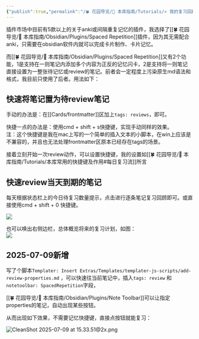```yaml
---
{"publish":true,"permalink":"/🍀 花园导览/🧰 本库指南/Tutorials/» 我的复习回顾工作流.md","aliases":"复习回顾笔记","title":"» 我的复习回顾工作流","created":"2022-08-29","modified":"2025-07-09","published":"2025-07-10T22:06:41.390+08:00","tags":["review"],"cssclasses":""}
---
```



插件市场中目前有5款以上的关于anki或间隔重复记忆的插件，我选择了[[🍀 花园导览/🧰 本库指南/Obsidian/Plugins/Spaced Repetition]]插件，因为其无需配合anki，只需要在obsidian软件内就可以完成卡片制作、卡片记忆。

而[[🍀 花园导览/🧰 本库指南/Obsidian/Plugins/Spaced Repetition]]又有2个功能，1是支持在一则笔记内添加多个内容为正反的记忆闪卡，2是支持将一则笔记直接设置为一整张待记忆或review的笔记。前者会一定程度上污染原生md语法和格式，我目前只使用了后者。用法如下：

## 快速将笔记置为待review笔记

手动的办法是：在[[Cards/frontmatter]]区加上`tags: reviews`，即可。

快捷一点的办法是：使用cmd + shift + s快捷键，实现手动同样的效果。  
	注：这个快捷键是我在mac上写的一个简单的插入文本的小脚本，在win上应该是不兼容的，并且也无法处理frontmatter区原本已经存在tags的场景。

接着立刻开始一次review动作，可以设置快捷键，我的设置如[[🍀 花园导览/🧰 本库指南/Tutorials/本库常用的快捷键及作用#每日复习流]]所言

## 快速review当天到期的笔记

每天根据状态栏上的今日待复习数量提示，点击进行逐条笔记复习回顾即可。或直接使用cmd + shift + 0 快捷键。

![](https://img2.oldwinter.top/20220829210221.png)

也可以唤出右侧边栏，总体概览将来的复习计划，如图：  
![](https://img2.oldwinter.top/20220829210140.png)

## 2025-07-09新增

写了个脚本`Templater: Insert Extras/Templates/templater-js-scripts/add-review-properties.md` ，可以快速往当前笔记中，插入`tags: review` 和`notetoolbar: SpacedRepetition`字段，

[[🍀 花园导览/🧰 本库指南/Obsidian/Plugins/Note Toolbar]]可以让指定properties的笔记，自动出现某些按钮。

从而出现如下效果，不需要记忆快捷键，直接点按钮就能复习：

![CleanShot 2025-07-09 at 15.33.51@2x.png](https://pub-pic.oldwinter.top/2025/07/14d5967a8304b450fc7e7b55c2878704.png)
